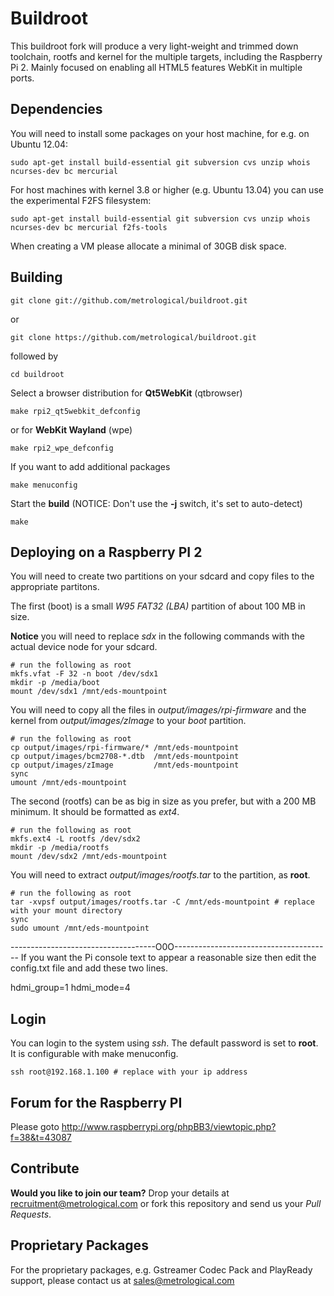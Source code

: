 Buildroot
=========

This buildroot fork will produce a very light-weight and trimmed down toolchain, rootfs and kernel for the multiple targets, including the Raspberry Pi 2. Mainly focused on enabling all HTML5 features WebKit in multiple ports.

Dependencies
------------

You will need to install some packages on your host machine, for e.g. on Ubuntu 12.04:

	sudo apt-get install build-essential git subversion cvs unzip whois ncurses-dev bc mercurial

For host machines with kernel 3.8 or higher (e.g. Ubuntu 13.04) you can use the experimental F2FS filesystem:

	sudo apt-get install build-essential git subversion cvs unzip whois ncurses-dev bc mercurial f2fs-tools

When creating a VM please allocate a minimal of 30GB disk space.

Building
--------

	git clone git://github.com/metrological/buildroot.git

or

	git clone https://github.com/metrological/buildroot.git

followed by

	cd buildroot
Select a browser distribution for **Qt5WebKit** (qtbrowser)

	make rpi2_qt5webkit_defconfig

or for **WebKit Wayland** (wpe)

	make rpi2_wpe_defconfig

If you want to add additional packages

	make menuconfig

Start the **build** (NOTICE: Don't use the **-j** switch, it's set to auto-detect)

	make

Deploying on a Raspberry PI 2
-----------------------------

You will need to create two partitions on your sdcard and copy files to the appropriate partitons.

The first (boot) is a small *W95 FAT32 (LBA)* partition of about 100 MB in size.

**Notice** you will need to replace *sdx* in the following commands with the actual device node for your sdcard.

	# run the following as root
	mkfs.vfat -F 32 -n boot /dev/sdx1
	mkdir -p /media/boot
	mount /dev/sdx1 /mnt/eds-mountpoint

You will need to copy all the files in *output/images/rpi-firmware* and the kernel from *output/images/zImage* to your *boot* partition.

	# run the following as root
	cp output/images/rpi-firmware/* /mnt/eds-mountpoint
	cp output/images/bcm2708-*.dtb  /mnt/eds-mountpoint
	cp output/images/zImage         /mnt/eds-mountpoint
	sync
	umount /mnt/eds-mountpoint

The second (rootfs) can be as big in size as you prefer, but with a 200 MB minimum. It should be formatted as *ext4*.

	# run the following as root
	mkfs.ext4 -L rootfs /dev/sdx2
	mkdir -p /media/rootfs
	mount /dev/sdx2 /mnt/eds-mountpoint

You will need to extract *output/images/rootfs.tar* to the partition, as **root**.

	# run the following as root
	tar -xvpsf output/images/rootfs.tar -C /mnt/eds-mountpoint # replace with your mount directory
	sync
	sudo umount /mnt/eds-mountpoint

------------------------------------O0O---------------------------------------
If you want the Pi console text to appear a reasonable size then edit the config.txt file 
and add these two lines.

hdmi_group=1
hdmi_mode=4



Login
-----

You can login to the system using *ssh*. The default password is set to **root**. It is configurable with make menuconfig.

	ssh root@192.168.1.100 # replace with your ip address

Forum for the Raspberry PI
--------------------------

Please goto http://www.raspberrypi.org/phpBB3/viewtopic.php?f=38&t=43087

Contribute
----------

**Would you like to join our team?** Drop your details at recruitment@metrological.com or fork this repository and send us your *Pull Requests*.

Proprietary Packages
--------------------

For the proprietary packages, e.g. Gstreamer Codec Pack and PlayReady support, please contact us at sales@metrological.com
